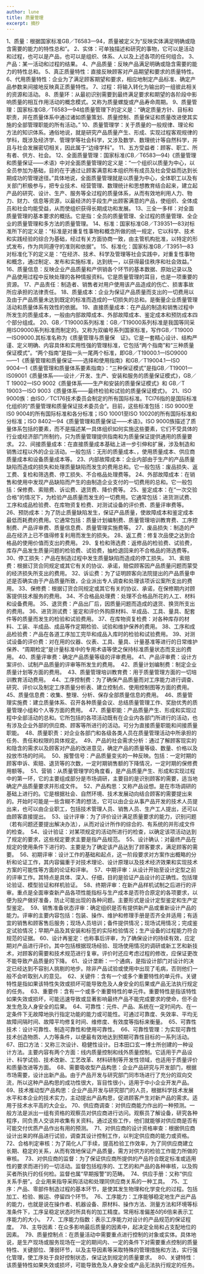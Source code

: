 ```yaml
---
author: lune
title: 质量管理
excerpt: 摘抄
---
```

1、质量：根据国家标准GB／T6583—94，质量被定义为“反映实体满足明确或隐含需要的能力的特性总和”。
2、实体：可单独描述和研究的事物，它可以是活动和过程，也可以是产品，也可以是组织、体系、人以及上述各项的任何组合。
3、产品：某一活动和过程的结果。
4、产品质量：反映产品满足明确或隐含需要的能力的特性总和。
5、真正质量特性：直接反映顾客对产品期望和要求的质量特性。
6、代用质量特性：企业为了满足顾客期望和要求，相应地制定产品标准、确定产品参数来间接地反映真正质量特性。
7、过程：将输入转化为输出的一组彼此相关的资源和活动。
8、质量环：从最初识别需要到最终满足要求和期望的各阶段中影响质量的相互作用活动的概念模式。又称为质量螺旋或产品寿命周期。
9、质量管理：国家标准GB／T6583—94给质量管理下的定义是：“确定质量方针、目标和职责，并在质量体系中通过诸如质量策划、质量控制、质量保证和质量改进使其实施的全部管理职能的所有活动。”
10、质量管理学：关于质量的一般规律、理论和方法的知识体系。通俗地说，就是研究产品质量产生、形成、实现过程客观规律的学科，既涉及经济学、管理学等社会科学，又涉及数学、数理统计等自然科学，并且与社会发展密切相关，因此属于“边缘学科”。
11、五方受益者：顾客、职工、所有者、供方、社会。
12、全面质量管理：国家标准(CB／T6583—94)《质量管理和质量保证——术语》中对全面质量管理的定义是：“一个组织以质量为中心，以全员参加为基础，目的在于通过让顾客满意和本组织所有成员及社会受益而达到长期成功的管理途径。”具体地说，全面质量管理就是以质量为中心，全体职工以及有关部门积极参与，把专业技术、经营管理、数理统计和思想教育结合起来，建立起产品的研究、设计、生产、服务等全过程的质量体系，从而有效地利用人力、物力、财力、信息等资源，以最经济的手段生产出顾客满意的产品，使组织、全体成员和社会均能受益，从而使组织获得长期成功和发展。
13、三全一多样：对全面质量管理的基本要求的概括。它是指：全员的质量管理、全过程的质量管理、全企业的质量管理和多方法的质量管理。
14、标准：国家标准GB／T39351—83对标准所下的定义是：“标准是对重复性事物和概念所做的统一规定，它以科学、技术和实践经验的综合为基础，经过有关方面协商一致，由主管机构批准，以特定的形式发布，作为共同遵守的准则和依据”。
15、标准化：国家标准GB／T3951—83对标准化下的定义是：“在经济、技术、科学及管理等社会实践中，对重复性事物和概念，通过制定、发布和实施标准，达到统一，以获得最佳秩序和社会效益。”
16、质量信息：反映企业产品质量和产供销各个环节的基本数据、原始记录以及产品使用过程中反映处理的各种情报资料。它是质量管理的耳目，也是一项重要的资源。
17、产品责任：制造者、销售者对用户使用该产品造成的伤亡、损害事故所应承担的法律责任。
18、质量成本：企业为保证产品质量而支出的一切费用以及由于产品质量未达到既定的标准而造成的一切损失的总和。是衡量企业质量管理活动和质量体系有效性的依据。
19、直接质量成本：在产品的制造和销售过程中所发生的质量成本，一般由内部故障成本、外部故障成本、鉴定成本和预防成本四个部分组成。
20、GB／T19000系列标准：GB／T19000系列标准是我国等同采用ISO9000系列标准而制定的。又称为双编号系列国家标准，写作GB／T19000一ISO9000.其标准名称为《质量管理与质量保　证》。它是一套精心设计、结构严谨、定义明确、内容具体和实用性强的管理标准，它包括“两个指南”和“三种质量保证模式”。“两个指南”是指一头一尾两个标准，即GB／T19000.1一ISO9000——1《质量管理和质量保证——选择和使用指南》和GB／T19004.1一ISO　9004—1《质量管理和质量体系要素指南》：“三种保证模式”是指GB／T19001一IS09001《质量体系——设计／开发、生产、安装和服务的质量保证模式》，GB／ T 19002一ISO 9002《质量体系——生产和安装的质量保证模式》和 GB／T 19003一ISO 9003《质量体系——最终检验和试验的质量保证模式》。
21、ISO 9000族：由ISO／TC176技术委员会制定的所有国际标准。TCl76指的是国际标准化组织的“质量管理和质量保证技术委员会”。目前，这些标准包括：IS0 9000至IS0 9004的所有国际标准和各分标准；ISO 10001至ISO 10020的所有国际标准和分标准；ISO 8402—94《质量管理和质量保证——术语》。ISO 9000族描述了质量体系包括的要素，而不是描述某一具体组织如何实施这些要素，它们不受具体的行业或经济部门所制约，只为质量管理提供指南和为质量保证提供通用的质量要求。
22、间接质量成本：在直接质量成本基础上进一步引伸和扩展，涉及制造和销售过程以外的企业活动。一般包括：无形的质量成本、，使用质量成本、供应商质量成本和设备质量成本等。
23、内部故障成本：企业内部由于生产的产品质量缺陷而造成的损失和处理质量缺陷而发生的费用总和。它一般包括：废品损失、返工费、复检和筛选费、停工损失、不合格品处理费等。
24、外部故障成本：在销售和使用中发现产品缺陷而产生的由制造企业支付的一切费用的总和。它一般包括：保修费、索赔费、诉讼费、退货费、降价费等。
25、鉴定成本：在“一次交验合格”的情况下，为检验产品质量而发生的一切费用。它通常包括：进货测试费、工序和成品检验费、在库物资复检费、对测试设备的评价费、质量评审费等。
26、预防成本：为了防止质量缺陷发生，保证产品质量，使故障成本和鉴定成本最低而耗费的费用。它通常包括：质量计划编制费、质量管理培训教育费、工序控制费、产品评审费、质量信息费、质量管理实施费等。
27、废品损失：制造的产品在经济上已不值得修复利用而发生的损失。
28、返工费：修复次品使之达到合格品的使用价值而支出的费用。
29、复检和筛选费：返修品的检验费、试验费，库存产品发生质量问题的检验费、试验费，抽检退回来的不合格品的筛选费等。
30、停工损失：产品在制造过程中发生质量缺陷而造成的停工损失。
31、索赔费：根据订货合同规定或其它有关的协议、承诺，赔偿顾客因产品质量问题而蒙受的经济损失所支出的费用。
32、诉讼费：为了证明顾客向法院提出的产品质量申述是否确实由于产品质量所致，企业派出专人调查和处理该项诉讼案所支出的费用。
33、保修费：根据订货合同规定或其它有关的协议、承诺，在保修期内对顾客提供技术服务的费用。
34、不合格品处理费：处理不合格品所花的人工、材料和设备费用。
35、退货费：产品出厂后，因质量问题而造成的退货、换货所支出的费用。
36、进货测试费：鉴定和评价外购原材料、半成品、工具、量具、配套件等的质量而发生的检验和试验费用。
37、在库物资复检费：对各种库存的材料、工装、半成品、成品等作定期检验、试验和维护保养的费用。
38、工序和成品检验费：产品在各道工序加工完毕和成品入库时的检验和试验费用。
39、对测试设备的评价费：对在用的仪器、仪表、工具、量具、计量基准等进行的日常维护保养、“周期检定”是计量标准中的专用术语等使之保持标准质量状态而支出的费用。
40、质量评审费：确定产品质量等级的评审费用。
41、产品评审费：设计方案评价、试制产品质量的评审等所发生的费用。 
42、质量计划编制费：制定企业质量计划等方面的费用。 
43、质量管理培训教育费：用于质量管理方面的一切培训教育活动费用。 
44、工序控制费：为了确保产品质量而对工序能力进行调查、研究、评价以及制定工序质量分析表、建立控制点、使用控制图等方面的费用。 
45、质量信息费：收集、整理、分析、保存全部质量信息的费用。 
46、质量管理实施费：建立质量体系、召开各种质量会议、总结质量管理工作、奖励优秀的质量管理小组和个人等方面的费用。 
47、质量职能：产品质量产生、形成和实现过程中全部活动的总和。它所包括的各项活动既有在企业内各部门所进行的活动，也有涉及企业外部的供应商、顾客等所进行的活动。可分为直接质量职能和间接质量职能。 
48、质量职责：对企业各部门和各级各类人员在质量管理活动中所承担的任务、责任和权限的具体规定。 
49、产品的社会需求分析：通过了解顾客现实的和隐含的需求以及顾客对产品的改进意见，确定产品的质量等级、数量、价格以及投放市场的时间。 
50、报警信号：产品质量变劣的一种反映。包括：一定时期的顾客申诉、索赔、退货等的次数，一定时期销售额的下降情况，一定时期的保修费用额等。 
51、营销：从质量管理学的角度看，是产品质量产生、形成和实现过程中的第一环，它的主要组成部分是市场调研，主要目的是识别顾客的需要，适当地确定产品质量要求并形成文件。 
52、产品构思：又称产品设想。是在市场调研的基础上进行的。它是根据社会、自然环境、技术发展动向结合顾客的需要提出来的。开始时可能是一些含糊不清的想法，它可以由企业从事产品开发的技术人员提出来，也可以由企业职工，包括技术管理人员、销售人员、生产工人提出，还可以由顾客直接提出。 
53、设计评审：为了评价设计满足质量要求的能力，识别问题（若有问题还要提出解决办法），从而对设计所作的综合的、有系统的并形成文件的检查。 
54、设计验证：对某项规定的活动所进行的检查，以确定该项活动达到了规定的要求，这些规定要求主要是指产品规范。 
55、设计确认：对最终产品在规定的使用条件下进行的、主要是为了确定该产品达到了顾客要求，满足顾客的需要。 
56、初期评审：设计工作的基础和起点，这一阶段要求对方案作出概略的分析和论证工作，其内容偏重于对技术理论、设计原理以及技术经济效果和实现技术方案的可能性等方面的论证和评审。 
57、中期评审：从设计开始至设计定型之前的评审工作。其特点是具体、深入、仔细，目的是验证产品设计的正确性。包括理论验证、模型验证和样机验证。 
58、终期评审：在新产品样机试制之后进行的评审。重点是全面审查新产品各项性能指标与生产成本是否符合原定的各项要求，以便为投产做好准备，防止可能出现的各种问题。主要形式是设计定型鉴定和生产定型鉴定。 
59、销售准备状态评审：确定组织是否有提供新产品或重新设计产品的能力。评审的主要内容包括：包装、操作、维护和修理手册是否齐全并适用；有适宜的销售和顾客售后服务；现场人员培训；备件提供情况；现场试用情况；完成鉴定试验情况；早期产品及其安装和标签的实际检验情况；生产设备的过程能力符合规范的证据。
60、设计再鉴定：也称事后评审，为了确保设计的持续有效，应定期对产品进行评价。其中包括根据现场经验、现场使用情况的调研或新工艺和新技术，对顾客的需要和技术规范进行复审。评价时还应考虑过程的修改，应保证更改不能导致产品质量的下降。
61、设计垄断：一个通病，是指设计部门对设计的决定已经达到不容别人挑剔的地步。除非产品试验或使用中出现了毛病，否则他们一般不会听取别人的意见。 
62、关键件：含有一个或多个重要特性的单元件。关键特性是指如果该特性失效或损坏可能导致危及人身安全的后果或产品无法执行规定的任务。 
63、重要件：含有一个或多个重要特性的单元件。重要特性是指该特性如果失效或损坏，可能迅速导致或显著影响最终产品不能完成要求的使命，但不会发生危及人身安全的后果。 
64、可靠性：元件、产品、系统在一定时间内、在一定条件下无故障地执行指定功能的能力或可能性。可通过可靠度、失效率、平均无故障间隔时间、故障平均修复时间、维修度、有效度等指标来衡量。 
65、可靠性技术：设计可靠性、制造可靠性和使用可靠性。 
66、可靠性管理：为实现可靠性技术创造物质、人力等条件，以便最有效地达到预期可靠性目标的一系列活动。 
67、田口方法：又称三次设计、稳健性设计。日本田口玄一博士所创建的一种设计方法。主要内容有两个方面：线内质量控制和线外质量控制。它适用于产品设计、科学试验、技术改新、工艺改革、材料研制等开发性领域，也适用于质量评价和质量改进等方面。 
68、需要吸收型产品构思：企业产品研究与开发部门，根据市场需要，设计出新产品。由于产品开发与研究部门同市场进行了充分的双向交流，所以这种产品构思的成功性很大，盲目性很小，适用于中小企业开发产品。 
69、技术推动型产品构思：企业产品开发与研究部门的人员，根据科学技术发展水平和本企业的技术实力，主动提出产品构思，促进顾客产生对新产品的需求。适用于技术水平高的大企业。
70、供应商调查：对供应商能力作出的一种预测。一般方法是派出一组有资格的观察员对供应商进行访问。观察员了解设备，研究各种程序，同负责人交谈并收集有关资料。通过这些工作，他们就能够对供应商是否有可能交付优质产品作出有用的预测。 
71、对供应商的设计资格审查：根据供应商设计出来的样品进行试验，调查其设计控制工作，以判定供应商的能力或资格。 
72、合格判定审核：为了简化人厂手续，提高检验工作效率，为了同供应商建立长期、稳定的关系，从而有效地保证产品质量，需方对供方的检验工作能力所做的审核。 
73、对供应商的监督：为了保证供应商所提供的产品符合既定标准或适用性的要求而进行的一切活动。监督包括程序的、工艺的和产品的各种审核，以及购买者所执行的任何检。监督也属“早期报警”的范畴。 
74、供应手册：又称“供应关系手册”。企业用来指导采购活动和处理同供应商关系的一种工具。 
75、工序：产品、零部件制造过程的基本环节，是使其发生物理和化学变化的过程。包括加工、检验、搬运、停留四个环节。 
76、工序能力：工序能够稳定地生产出产品的能力，也就是说在操作者、机器设备、原材料、操作方法、测量方法和环境等标准条件下，工序呈稳定状态时所具有的加工精度。常用标准偏差δ的6倍来表示工序能力的大小。 
77、工序能力指数：表示工序能力对设计的产品规范的保证程度。 
78、主导因素：在众多影响最后质量的因素中，起决定全局和占支配地位的因素。 
79、质量控制点：在质量活动中需要重点进行控制的对象或实体。具体地说，是生产现场或服务现场在一定的期间内、一定的条件下对需要重点控制的质量特性、关键部位、薄弱环节，以及主导因素等采取特殊的管理措施和方法，实行强化管理，使工序处于良好控制状态，保证达到规定的质量要求。 
80、关键特性：该质量特性如果失效或损坏，可能导致危及人身安全或产品无法执行规定的任务。